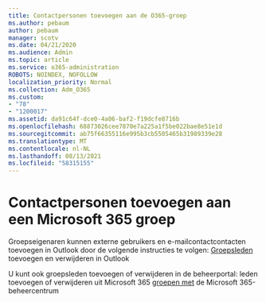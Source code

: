 ```yaml
---
title: Contactpersonen toevoegen aan de O365-groep
ms.author: pebaum
author: pebaum
manager: scotv
ms.date: 04/21/2020
ms.audience: Admin
ms.topic: article
ms.service: o365-administration
ROBOTS: NOINDEX, NOFOLLOW
localization_priority: Normal
ms.collection: Adm_O365
ms.custom:
- "78"
- "1200017"
ms.assetid: da91c64f-dce0-4a06-baf2-f19dcfe8716b
ms.openlocfilehash: 68873026cee7870e7a225a1f5be022bae8e51e1d
ms.sourcegitcommit: ab75f66355116e995b3cb5505465b31989339e28
ms.translationtype: MT
ms.contentlocale: nl-NL
ms.lasthandoff: 08/13/2021
ms.locfileid: "58315155"
---
```

# <a name="add-contacts-to-a-microsoft-365-group"></a>Contactpersonen toevoegen aan een Microsoft 365 groep

Groepseigenaren kunnen externe gebruikers en e-mailcontactcontacten toevoegen in Outlook door de volgende instructies te volgen: [Groepsleden](https://support.office.com/article/3b650f4a-5c9b-4f94-a1bb-0cca4b1091de?wt.mc_id=add_contacts_group.aspx) toevoegen en verwijderen in Outlook
  
U kunt ook groepsleden toevoegen of verwijderen in de beheerportal: leden toevoegen of verwijderen uit Microsoft 365 [groepen met](https://docs.microsoft.com/microsoft-365/admin/create-groups/add-or-remove-members-from-groups) de Microsoft 365-beheercentrum